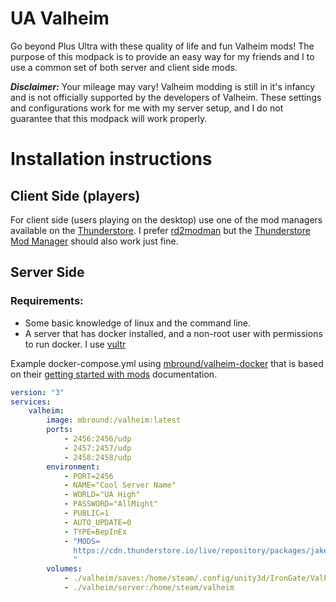 # UA Valheim
Go beyond Plus Ultra with these quality of life and fun Valheim mods! The purpose of this modpack is to provide an easy way for my friends and I to use a common set of both server and client side mods. 

***Disclaimer:*** Your mileage may vary! Valheim modding is still in it's infancy and is not officially supported by the developers of Valheim. These settings and configurations work for me with my server setup, and I do not guarantee that this modpack will work properly.

# Installation instructions

## Client Side (players)
For client side (users playing on the desktop) use one of the mod managers available on the [Thunderstore](https://thunderstore.io). I prefer [rd2modman](https://valheim.thunderstore.io/package/ebkr/r2modman/) but the [Thunderstore Mod Manager](https://www.overwolf.com/app/Thunderstore-Thunderstore_Mod_Manager) should also work just fine. 

## Server Side
### Requirements:
 - Some basic knowledge of linux and the command line.
 - A server that has docker installed, and a non-root user with permissions to run docker. I use [vultr](https://vultr.com)

Example docker-compose.yml using [mbround/valheim-docker](https://github.com/mbround18/valheim-docker) that is based on their [getting started with mods](https://github.com/mbround18/valheim-docker/blob/main/docs/getting_started_with_mods.md) documentation.

```yaml
version: "3"
services:
    valheim:
        image: mbround:/valheim:latest
        ports:
            - 2456:2456/udp
            - 2457:2457/udp
            - 2458:2458/udp
        environment:
            - PORT=2456
            - NAME="Cool Server Name"
            - WORLD="UA High"
            - PASSWORD="AllMight"
            - PUBLIC=1
            - AUTO_UPDATE=0
            - TYPE=BepInEx
            - "MODS=
              https://cdn.thunderstore.io/live/repository/packages/jakedilliott-UAValheim-1.0.0.zip
              "
        volumes:
            - ./valheim/saves:/home/steam/.config/unity3d/IronGate/Valheim
            - ./valheim/server:/home/steam/valheim

``` 
